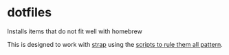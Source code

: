# dotfiles
Installs items that do not fit well with homebrew

This is designed to work with [strap](https://github.com/MikeMcQuaid/strap) using the [scripts to rule them all pattern](https://github.com/github/scripts-to-rule-them-all).
